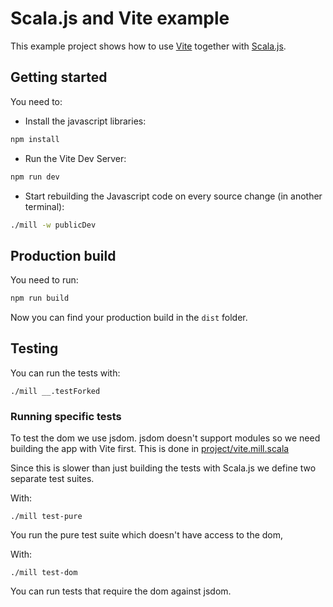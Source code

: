 # Scala.js and Vite example

This example project shows how to use [Vite](https://vitejs.dev) together
with [Scala.js](https://scala-js.org).

## Getting started

You need to:

- Install the javascript libraries:

```bash
npm install
```

- Run the Vite Dev Server:

```bash
npm run dev
```

- Start rebuilding the Javascript code on every source change  (in another terminal):

```bash
./mill -w publicDev
```

## Production build

You need to run:

```bash
npm run build
```

Now you can find your production build in the `dist` folder.

## Testing

You can run the tests with:

```
./mill __.testForked
```

### Running specific tests

To test the dom we use jsdom. jsdom doesn't support modules so we need
building the app with Vite first. This is done in [project/vite.mill.scala](./project/vite.mill.scala)

Since this is slower than just building the tests with Scala.js we define two
separate test suites.

With:

```
./mill test-pure
```

You run the pure test suite which doesn't have access to the dom,

With:

```
./mill test-dom
```

You can run tests that require the dom against jsdom.
